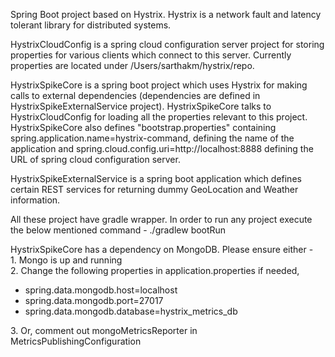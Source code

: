 Spring Boot project based on Hystrix. Hystrix is a network fault and latency tolerant library for distributed systems.

HystrixCloudConfig is a spring cloud configuration server project for storing properties for various clients which connect to this server. Currently properties are located under /Users/sarthakm/hystrix/repo.

HystrixSpikeCore is a spring boot project which uses Hystrix for making calls to external dependencies (dependencies are defined in HystrixSpikeExternalService project). HystrixSpikeCore talks to HystrixCloudConfig for loading all the properties relevant to this project. HystrixSpikeCore also defines "bootstrap.properties" containing spring.application.name=hystrix-command, defining the name of the application and spring.cloud.config.uri=http://localhost:8888 defining the URL of spring cloud configuration server.

HystrixSpikeExternalService is a spring boot application which defines certain REST services for returning dummy GeoLocation and Weather information.

All these project have gradle wrapper. In order to run any project execute the below mentioned command -
  ./gradlew bootRun

HystrixSpikeCore has a dependency on MongoDB. Please ensure either - <br />
    1. Mongo is up and running <br />
    2. Change the following properties in application.properties if needed, <br />
        <ul><li>
        spring.data.mongodb.host=localhost </li>
        <li>spring.data.mongodb.port=27017 </li>
        <li>spring.data.mongodb.database=hystrix_metrics_db </li></ul>
    3.  Or, comment out mongoMetricsReporter in MetricsPublishingConfiguration <br />
